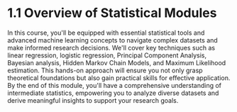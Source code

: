 # 1.1 Overview of Statistical Modules

In this course, you'll be equipped with essential statistical tools and advanced machine learning concepts to navigate complex datasets and make informed research decisions.
We'll cover key techniques such as linear regression, logistic regression, Principal Component Analysis, Bayesian analysis, Hidden Markov Chain Models, and Maximum Likelihood estimation. 
This hands-on approach will ensure you not only grasp theoretical foundations but also gain practical skills for effective application. 
By the end of this module, you'll have a comprehensive understanding of intermediate statistics, empowering you to analyze diverse datasets and derive meaningful insights to support your research goals. 
